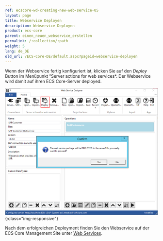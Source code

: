```yaml
---
ref: ecscore-wd-creating-new-web-service-05
layout: page
title: Webservice Deployen
description: Webservice Deployen
product: ecs-core
parent: einen_neuen_webservice_erstellen
permalink: /:collection/:path
weight: 5
lang: de_DE
old_url: /ECS-Core-DE/default.aspx?pageid=webservice-deployen
---
```


Wenn der Webservice fertig konfiguriert ist, klicken Sie auf den *Deploy* Button im Menüpunkt “Server actions for web services*. Der Webservice wird damit auf ihren ECS Core-Server deployed.<br>

![WSD-Deploy2](/img/content/ecscore-wsd_28.png){:class="img-responsive"}

Nach dem erfolgreichen Deployment finden Sie den Webservice auf der ECS Core Management Site unter [Web Services](../ecs-core/ecs-core-administration/webservices).